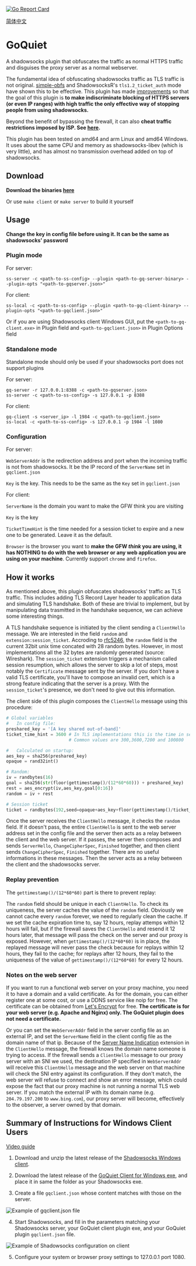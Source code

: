[![Go Report Card](https://goreportcard.com/badge/github.com/cbeuw/GoQuiet)](https://goreportcard.com/report/github.com/cbeuw/GoQuiet)

[简体中文](https://github.com/cbeuw/GoQuiet/wiki/GoQuiet)
# GoQuiet
A shadowsocks plugin that obfuscates the traffic as normal HTTPS traffic and disguises the proxy server as a normal webserver.

The fundamental idea of obfuscating shadowsocks traffic as TLS traffic is not original. [simple-obfs](https://github.com/shadowsocks/simple-obfs) and ShadowsocksR's `tls1.2_ticket_auth` mode have shown this to be effective. This plugin has made [improvements](https://github.com/cbeuw/GoQuiet/wiki/Advantages-over-similar-obfuscators) so that the goal of this plugin is  **to make indiscriminate blocking of HTTPS servers (or even IP ranges) with high traffic the only effective way of stopping people from using shadowsocks.**

Beyond the benefit of bypassing the firewall, it can also **cheat traffic restrictions imposed by ISP. See [here](https://github.com/cbeuw/GoQuiet/wiki/A-potential-gateway-to-free-internet-after-Net-Neutrality-Repeal).**

This plugin has been tested on amd64 and arm Linux and amd64 Windows. It uses about the same CPU and memory as shadowsocks-libev (which is very little), and has almost no transmission overhead added on top of shadowsocks. 

## Download

**Download the binaries [here](https://github.com/cbeuw/GoQuiet/releases)**

Or use `make client` or `make server` to build it yourself

## Usage

**Change the key in config file before using it. It can be the same as shadowsocks' password**

### Plugin mode

For server:

`ss-server -c <path-to-ss-config> --plugin <path-to-gq-server-binary> --plugin-opts "<path-to-gqserver.json>"`

For client:

`ss-local -c <path-to-ss-config> --plugin <path-to-gq-client-binary> --plugin-opts "<path-to-gqclient.json>"`

Or if you are using Shadowsocks client Windows GUI, put the `<path-to-gq-client.exe>` in Plugin field and `<path-to-gqclient.json>` in Plugin Options field

### Standalone mode

Standalone mode should only be used if your shadowsocks port does not support plugins

For server:
```
gq-server -r 127.0.0.1:8388 -c <path-to-gqserver.json>
ss-server -c <path-to-ss-config> -s 127.0.0.1 -p 8388
```
For client:
```
gq-client -s <server_ip> -l 1984 -c <path-to-gqclient.json>
ss-local -c <path-to-ss-config> -s 127.0.0.1 -p 1984 -l 1080
```

### Configuration

For server:

`WebServerAddr` is the redirection address and port when the incoming traffic is not from shadowsocks. It be the IP record of the `ServerName` set in `gqclient.json`

`Key` is the key. This needs to be the same as the `Key` set in `gqclient.json`

For client:

`ServerName` is the domain you want to make the GFW think you are visiting

`Key` is the key

`TicketTimeHint` is the time needed for a session ticket to expire and a new one to be generated. Leave it as the default.

`Browser` is the browser you want to **make the GFW _think_ you are using, it has NOTHING to do with the web browser or any web application you are using on your machine**. Currently support `chrome` and `firefox`.


## How it works
As mentioned above, this plugin obfuscates shadowsocks' traffic as TLS traffic. This includes adding TLS Record Layer header to application data and simulating TLS handshake. Both of these are trivial to implement, but by manipulating data trasmitted in the handshake sequence, we can achieve some interesting things.

A TLS handshake sequence is initiated by the client sending a `ClientHello` message. We are interested in the field `random` and `extension:session_ticket`. Accroding to [rfc5246](https://tools.ietf.org/html/rfc5246), the `random` field is the current 32bit unix time concated with 28 random bytes. However, in most implementations all the 32 bytes are randomly generated (source: Wireshark). The `session_ticket` extension triggers a mechanism called session resumption, which allows the server to skip a lot of steps, most notably the `Certificate` message sent by the server. If you don't have a valid TLS certificate, you'll have to compose an invalid cert, which is a strong feature indicating that the server is a proxy. With the `session_ticket`'s presence, we don't need to give out this information.

The client side of this plugin composes the `ClientHello` message using this procedure:
```python
# Global variables
#   In config file:
preshared_key = '[A key shared out-of-band]'
ticket_time_hint = 3600 # In TLS implementations this is the time in seconds for a session ticket to expire. 
                        # Common values are 300,3600,7200 and 100800

#   Calculated on startup:
aes_key = sha256(preshared_key)
opaque = rand32int()

# Random:
iv = randbytes(16)
goal = sha256(str(floor(gettimestamp()/(12*60*60))) + preshared_key)
rest = aes_encrypt(iv,aes_key,goal[0:16])
random = iv + rest

# Session ticket
ticket = randbytes(192,seed=opaque+aes_key+floor(gettimestamp()/ticket_time_hint)))
```

Once the server receives the `ClientHello` message, it checks the `random` field. If it doesn't pass, the entire `ClientHello` is sent to the web server address set in the config file and the server then acts as a relay between the client and the web server. If it passes, the server then composes and sends `ServerHello`, `ChangeCipherSpec`, `Finished` together, and then client sends `ChangeCipherSpec`, `Finished` together. There are no useful informations in these messages. Then the server acts as a relay between the client and the shadowsocks server.

### Replay prevention
The `gettimestamp()/(12*60*60)` part is there to prevent replay:

The `random` field should be unique in each `ClientHello`. To check its uniqueness, the server caches the value of the `random` field. Obviously we cannot cache every `random` forever, we need to regularly clean the cache. If we set the cache expiration time to, say 12 hours, replay attemps within 12 hours will fail, but if the firewall saves the `ClientHello` and resend it 12 hours later, that message will pass the check on the server and our proxy is exposed. However, when `gettimestamp()/(12*60*60)` is in place, the replayed message will never pass the check because for replays within 12 hours, they fail to the cache; for replays after 12 hours, they fail to the uniqueness of the value of `gettimestamp()/(12*60*60)` for every 12 hours.

### Notes on the web server
If you want to run a functional web server on your proxy machine, you need it to have a domain and a valid certificate. As for the domain, you can either register one at some cost, or use a DDNS service like noip for free. The certificate can be obtained from [Let's Encrypt](https://letsencrypt.org/) for free. **The certificate is for your web server (e.g. Apache and Nginx) only. The GoQuiet plugin does not need a certificate.**

Or you can set the `WebServerAddr` field in the server config file as an external IP, and set the `ServerName` field in the client config file as the domain name of that ip. Because of the [Server Name Indication](https://en.wikipedia.org/wiki/Server_Name_Indication) extension in the `ClientHello` message, the firewall knows the domain name someone is trying to access. If the firewall sends a `ClientHello` message to our proxy server with an SNI we used, the destination IP specified in `WebServerAddr` will receive this `ClientHello` message and the web server on that machine will check the SNI entry against its configuration. If they don't match, the web server will refuse to connect and show an error message, which could expose the fact that our proxy machine is not running a normal TLS web server. If you match the external IP with its domain name (e.g. `204.79.197.200` to `www.bing.com`), our proxy server will become, effectively to the observer, a server owned by that domain.

## Summary of Instructions for Windows Client Users

[Video guide](https://www.youtube.com/watch?v=V9clEjav6zY)

1. Download and unzip the latest release of the [Shadowsocks Windows client](https://github.com/shadowsocks/shadowsocks-windows/releases/).

2. Download the latest release of the [GoQuiet Client for Windows exe](https://github.com/cbeuw/GoQuiet/releases/), and place it in same the folder as your Shadowsocks exe.

3. Create a file `gqclient.json` whose content matches with those on the server.

![Example of gqclient.json file](https://user-images.githubusercontent.com/7034308/37244688-b65501ce-2484-11e8-9a26-7e8fe6d95d05.png)

4. Start Shadowsocks, and fill in the parameters matching your Shadowsocks server, your GoQuiet client plugin exe, and your GoQuiet plugin `gqclient.json` file.

![Example of Shadowsocks configuration on client](https://user-images.githubusercontent.com/7034308/37244707-ef1cf3ae-2484-11e8-9493-bbfd6084da8d.png)

5. Configure your system or browser proxy settings to 127.0.0.1 port 1080.
